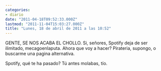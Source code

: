 ```yaml
---
categories:
- diario
date: "2011-04-18T09:52:33.000Z"
lastmod: "2011-11-04T15:03:27.000Z"
title: "Lunes, 18 de abril de 2011 a las 10:52"
---
```


GENTE, SE NOS ACABA EL CHOLLO. Si, señores, Spotify deja de ser ilimitado, mecagoenlaputa. Ahora que voy a hacer? Pirateria, supongo, o buscarme una pagina alternativa.

Spotify, qué te ha pasado? Tú antes molabas, tí­o.